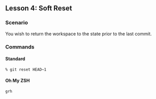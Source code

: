## Lesson 4: Soft Reset

### Scenario
You wish to return the workspace to the state prior to the last commit.

### Commands

#### Standard
```
% git reset HEAD~1
```

#### Oh My ZSH
```
grh
```